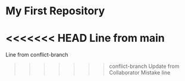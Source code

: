 # My First Repository
<<<<<<< HEAD
Line from main
=======
Line from conflict-branch
>>>>>>> conflict-branch
Update from Collaborator
Mistake line
